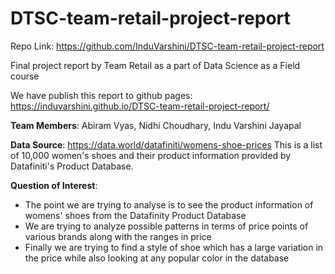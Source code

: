 # DTSC-team-retail-project-report
Repo Link: https://github.com/InduVarshini/DTSC-team-retail-project-report

Final project report by Team Retail as a part of Data Science as a Field course

We have publish this report to github pages: https://induvarshini.github.io/DTSC-team-retail-project-report/

 **Team Members**: Abiram Vyas, Nidhi Choudhary, Indu Varshini Jayapal

 **Data Source**: 
https://data.world/datafiniti/womens-shoe-prices
This is a list of 10,000 women's shoes and their product information provided by Datafiniti's Product Database.

**Question of Interest**:
* The point we are trying to analyse is to see the product information of womens' shoes from the Datafinity Product Database
* We are trying to analyze possible patterns in terms of price points of various brands along with the ranges in price
* Finally we are trying to find a style of shoe which has a large variation in the price while also looking at any popular color in the database

